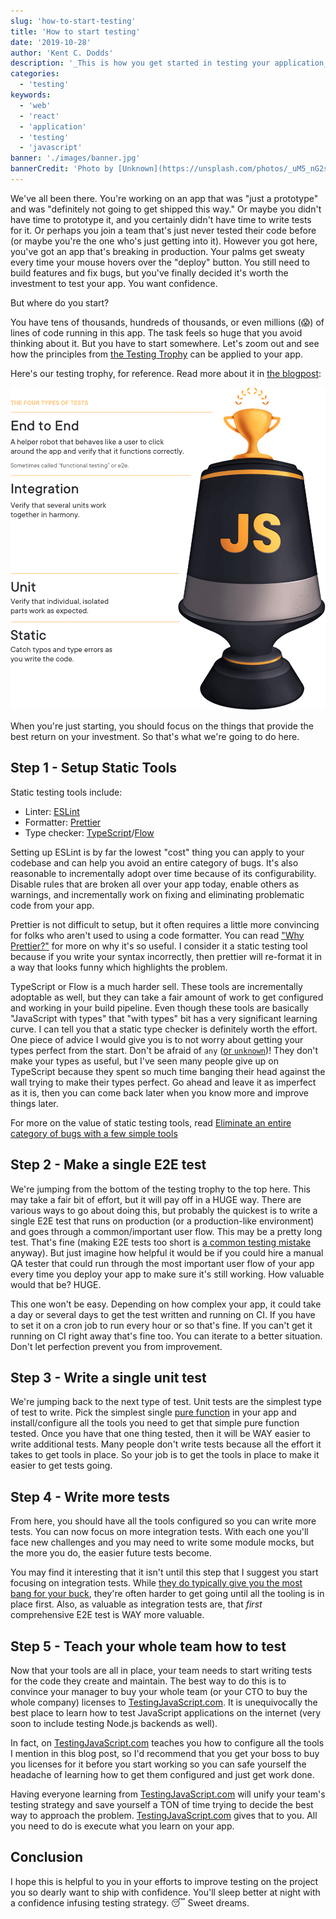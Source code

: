 ```yaml
---
slug: 'how-to-start-testing'
title: 'How to start testing'
date: '2019-10-28'
author: 'Kent C. Dodds'
description: '_This is how you get started in testing your application_'
categories:
  - 'testing'
keywords:
  - 'web'
  - 'react'
  - 'application'
  - 'testing'
  - 'javascript'
banner: './images/banner.jpg'
bannerCredit: 'Photo by [Unknown](https://unsplash.com/photos/_uM5_nG2ssc)'
---
```


We've all been there. You're working on an app that was "just a prototype" and
was "definitely not going to get shipped this way." Or maybe you didn't have
time to prototype it, and you certainly didn't have time to write tests for it.
Or perhaps you join a team that's just never tested their code before (or maybe
you're the one who's just getting into it). However you got here, you've got an
app that's breaking in production. Your palms get sweaty every time your mouse
hovers over the "deploy" button. You still need to build features and fix bugs,
but you've finally decided it's worth the investment to test your app. You want
confidence.

But where do you start?

You have tens of thousands, hundreds of thousands, or even millions (😱) of
lines of code running in this app. The task feels so huge that you avoid
thinking about it. But you have to start somewhere. Let's zoom out and see how
the principles from [the Testing Trophy](/blog/unit-vs-integration-vs-e2e-tests)
can be applied to your app.

Here's our testing trophy, for reference. Read more about it in
[the blogpost](/blog/unit-vs-integration-vs-e2e-tests):

![The four types of tests](./images/testing-trophy.png)

When you're just starting, you should focus on the things that provide the best
return on your investment. So that's what we're going to do here.

## Step 1 - Setup Static Tools

Static testing tools include:

- Linter: [ESLint](https://eslint.org/)
- Formatter: [Prettier](https://prettier.io/)
- Type checker:
  [TypeScript](https://www.typescriptlang.org/)/[Flow](https://flow.org/)

Setting up ESLint is by far the lowest "cost" thing you can apply to your
codebase and can help you avoid an entire category of bugs. It's also reasonable
to incrementally adopt over time because of its configurability. Disable rules
that are broken all over your app today, enable others as warnings, and
incrementally work on fixing and eliminating problematic code from your app.

Prettier is not difficult to setup, but it often requires a little more
convincing for folks who aren't used to using a code formatter. You can read
["Why Prettier?"](https://prettier.io/docs/en/why-prettier.html) for more on why
it's so useful. I consider it a static testing tool because if you write your
syntax incorrectly, then prettier will re-format it in a way that looks funny
which highlights the problem.

TypeScript or Flow is a much harder sell. These tools are incrementally
adoptable as well, but they can take a fair amount of work to get configured and
working in your build pipeline. Even though these tools are basically
"JavaScript with types" that "with types" bit has a very significant learning
curve. I can tell you that a static type checker is definitely worth the effort.
One piece of advice I would give you is to not worry about getting your types
perfect from the start. Don't be afraid of `any`
([or `unknown`](https://mariusschulz.com/blog/the-unknown-type-in-typescript))!
They don't make your types as useful, but I've seen many people give up on
TypeScript because they spent so much time banging their head against the wall
trying to make their types perfect. Go ahead and leave it as imperfect as it is,
then you can come back later when you know more and improve things later.

For more on the value of static testing tools, read
[Eliminate an entire category of bugs with a few simple tools](/blog/eliminate-an-entire-category-of-bugs-with-a-few-simple-tools)

## Step 2 - Make a single E2E test

We're jumping from the bottom of the testing trophy to the top here. This may
take a fair bit of effort, but it will pay off in a HUGE way. There are various
ways to go about doing this, but probably the quickest is to write a single E2E
test that runs on production (or a production-like environment) and goes through
a common/important user flow. This may be a pretty long test. That's fine
(making E2E tests too short is
[a common testing mistake](/blog/common-testing-mistakes) anyway). But just
imagine how helpful it would be if you could hire a manual QA tester that could
run through the most important user flow of your app every time you deploy your
app to make sure it's still working. How valuable would that be? HUGE.

This one won't be easy. Depending on how complex your app, it could take a day
or several days to get the test written and running on CI. If you have to set it
on a cron job to run every hour or so that's fine. If you can't get it running
on CI right away that's fine too. You can iterate to a better situation. Don't
let perfection prevent you from improvement.

## Step 3 - Write a single unit test

We're jumping back to the next type of test. Unit tests are the simplest type of
test to write. Pick the simplest single
[pure function](https://en.wikipedia.org/wiki/Pure_function) in your app and
install/configure all the tools you need to get that simple pure function
tested. Once you have that one thing tested, then it will be WAY easier to write
additional tests. Many people don't write tests because all the effort it takes
to get tools in place. So your job is to get the tools in place to make it
easier to get tests going.

## Step 4 - Write more tests

From here, you should have all the tools configured so you can write more tests.
You can now focus on more integration tests. With each one you'll face new
challenges and you may need to write some module mocks, but the more you do, the
easier future tests become.

You may find it interesting that it isn't until this step that I suggest you
start focusing on integration tests. While
[they do typically give you the most bang for your buck](/blog/write-tests),
they're often harder to get going until all the tooling is in place first. Also,
as valuable as integration tests are, that _first_ comprehensive E2E test is WAY
more valuable.

## Step 5 - Teach your whole team how to test

Now that your tools are all in place, your team needs to start writing tests for
the code they create and maintain. The best way to do this is to convince your
manager to buy your whole team (or your CTO to buy the whole company) licenses
to [TestingJavaScript.com](https://testingjavascript.com). It is unequivocally
the best place to learn how to test JavaScript applications on the internet
(very soon to include testing Node.js backends as well).

In fact, on [TestingJavaScript.com](https://testingjavascript.com) teaches you
how to configure all the tools I mention in this blog post, so I'd recommend
that you get your boss to buy you licenses for it before you start working so
you can safe yourself the headache of learning how to get them configured and
just get work done.

Having everyone learning from
[TestingJavaScript.com](https://testingjavascript.com) will unify your team's
testing strategy and save yourself a TON of time trying to decide the best way
to approach the problem. [TestingJavaScript.com](https://testingjavascript.com)
gives that to you. All you need to do is execute what you learn on your app.

## Conclusion

I hope this is helpful to you in your efforts to improve testing on the project
you so dearly want to ship with confidence. You'll sleep better at night with a
confidence infusing testing strategy. 😴 Sweet dreams.
